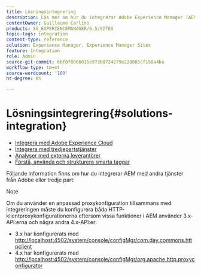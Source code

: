 ```yaml
---
title: Lösningsintegrering
description: Läs mer om hur du integrerar Adobe Experience Manager (AEM) med andra Adobe- eller tredjepartstjänster.
contentOwner: Guillaume Carlino
products: SG_EXPERIENCEMANAGER/6.5/SITES
topic-tags: integration
content-type: reference
solution: Experience Manager, Experience Manager Sites
feature: Integration
role: Admin
source-git-commit: 6bf0f8866016e973b0724279e228865cf158a4ba
workflow-type: tm+mt
source-wordcount: '100'
ht-degree: 0%

---
```


# Lösningsintegrering{#solutions-integration}

* [Integrera med Adobe Experience Cloud](/help/sites-administering/marketing-cloud.md)
* [Integrera med tredjepartstjänster](/help/sites-administering/third-party-services.md)
* [Analyser med externa leverantörer](/help/sites-administering/external-providers.md)
* [Förstå, använda och strukturera smarta taggar](/help/assets/enhanced-smart-tags.md)

Följande information finns om hur du integrerar AEM med andra tjänster från Adobe eller tredje part:

>[!NOTE]
>
>Om du använder en anpassad proxykonfiguration tillsammans med integreringen måste du konfigurera båda HTTP-klientproxykonfigurationerna eftersom vissa funktioner i AEM använder 3.x-API:erna och några andra 4.x-API:er:
>
>* 3.x har konfigurerats med [http://localhost:4502/system/console/configMgr/com.day.commons.httpclient](http://localhost:4502/system/console/configMgr/com.day.commons.httpclient)
>* 4.x har konfigurerats med [http://localhost:4502/system/console/configMgr/org.apache.http.proxyconfigurator](http://localhost:4502/system/console/configMgr/org.apache.http.proxyconfigurator)
>
